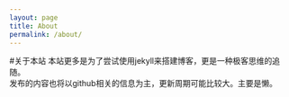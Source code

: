 ```yaml
---
layout: page
title: About
permalink: /about/
---
```

#关于本站
  本站更多是为了尝试使用jekyll来搭建博客，更是一种极客思维的追随。<br>
  发布的内容也将以github相关的信息为主，更新周期可能比较大。主要是懒。

